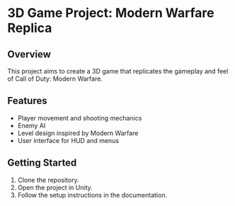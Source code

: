 # 3D Game Project: Modern Warfare Replica

## Overview
This project aims to create a 3D game that replicates the gameplay and feel of Call of Duty: Modern Warfare.

## Features
- Player movement and shooting mechanics
- Enemy AI
- Level design inspired by Modern Warfare
- User interface for HUD and menus

## Getting Started
1. Clone the repository.
2. Open the project in Unity.
3. Follow the setup instructions in the documentation.
